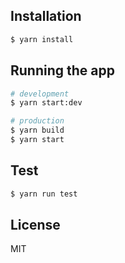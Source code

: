 ## Installation

```bash
$ yarn install
```

## Running the app

```bash
# development
$ yarn start:dev

# production
$ yarn build
$ yarn start
```

## Test

```bash
$ yarn run test
```

## License

MIT
